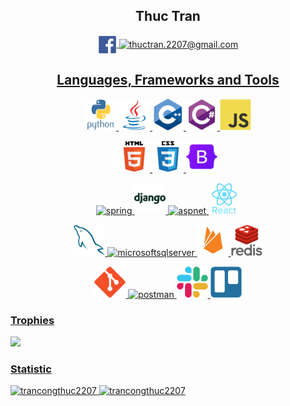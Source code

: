 <div align="center">
    <h2>Thuc Tran</h2>
    <p align="center">
    <a href="https://www.facebook.com/tC.thuCc/" target="blank"><img align="center" src="https://raw.githubusercontent.com/devicons/devicon/master/icons/facebook/facebook-original.svg" alt="Thuc Tran Cong" height="30" width="30" />
    <a href="mailto:thuctran.2207@gmail.com" target="blank"><img align="center" src="https://www.vectorlogo.zone/logos/gmail/gmail-icon.svg" alt="thuctran.2207@gmail.com" height="30" width="30" />
    </p>
</div>
    
<h2 align="center">Languages, Frameworks and Tools</h2>

<p align="center">
        <a href="https://www.python.org/" target="_blank"> <img src="https://raw.githubusercontent.com/devicons/devicon/master/icons/python/python-original-wordmark.svg" alt="typescript" width="50" height="50"/>
        <a href="https://www.java.com/" target="_blank" rel="noreferrer"> <img src="https://raw.githubusercontent.com/devicons/devicon/1119b9f84c0290e0f0b38982099a2bd027a48bf1/icons/java/java-original.svg" alt="java" width="50" height="50"/>
        <a href="https://learn.microsoft.com/en-us/cpp/" target="_blank" rel="noreferrer"> <img src="https://raw.githubusercontent.com/devicons/devicon/master/icons/cplusplus/cplusplus-original.svg" alt="cplusplus" width="50" height="50"/>
        <a href="https://learn.microsoft.com/en-us/dotnet/csharp/" target="_blank" rel="noreferrer"> <img src="https://raw.githubusercontent.com/devicons/devicon/1119b9f84c0290e0f0b38982099a2bd027a48bf1/icons/csharp/csharp-original.svg" alt="csharp" width="50" height="50"/>
        <a href="https://developer.mozilla.org/en-US/docs/Web/JavaScript" target="_blank"> <img src="https://raw.githubusercontent.com/devicons/devicon/master/icons/javascript/javascript-original.svg" alt="javascript" width="50" height="50"/>
<p align="center">
    <a href="https://www.w3.org/html/" target="_blank"> <img src="https://raw.githubusercontent.com/devicons/devicon/master/icons/html5/html5-original-wordmark.svg" alt="html5" width="50" height="50"/>
    <a href="https://www.w3schools.com/css/" target="_blank"> <img src="https://raw.githubusercontent.com/devicons/devicon/master/icons/css3/css3-original-wordmark.svg" alt="css3" width="50" height="50"/>
    <a href="https://getbootstrap.com/" target="_blank"> <img src="https://raw.githubusercontent.com/devicons/devicon/master/icons/bootstrap/bootstrap-original.svg" alt="bootstrap" width="50" height="50"/>
    </p>
    
<p align="center">
    <a href="https://spring.io/" target="_blank"> <img src="https://www.nicepng.com/png/full/31-314820_logo-spring-spring-framework-logo-svg.png" alt="spring" height="50" />
    <a href="https://www.djangoproject.com/" target="_blank"> <img src="https://raw.githubusercontent.com/devicons/devicon/master/icons/django/django-plain-wordmark.svg" alt="aspnet" height="50"/>
    <a href="https://dotnet.microsoft.com/en-us/apps/aspnet" target="_blank"> <img src="https://www.brainspire.com/hubfs/asp.net-logo.png" alt="aspnet" height="50"/>
    <a href="https://react.dev/" target="_blank"> <img src="https://raw.githubusercontent.com/devicons/devicon/master/icons/react/react-original-wordmark.svg" alt="react" width="50" height="50"/>
</p>
    
<p align="center">
    <a href="https://www.mysql.com/" target="_blank"> <img src="https://raw.githubusercontent.com/devicons/devicon/master/icons/mysql/mysql-plain.svg" alt="mysql" width="50" height="50"/>
    <a href="https://www.microsoft.com/en-us/sql-server" target="_blank"> <img src="https://hub.meltano.com/assets/logos/extractors/mssql.png" alt="microsoftsqlserver" width="50" height="50"/>
    <a href="https://firebase.google.com/" target="_blank"> <img src="https://raw.githubusercontent.com/devicons/devicon/master/icons/firebase/firebase-plain.svg" alt="firebase" width="50" height="50"/>
    <a href="https://redis.io/" target="_blank"> <img src="https://raw.githubusercontent.com/devicons/devicon/master/icons/redis/redis-original-wordmark.svg" alt="redis" width="50" height="50"/>
    </p>
    
<p align="center"> 
    <a href="https://git-scm.com/" target="_blank"> <img src="https://raw.githubusercontent.com/devicons/devicon/master/icons/git/git-original.svg" alt="git" width="50" height="50"/>
    <a href="https://postman.com/" target="_blank"> <img src="https://www.vectorlogo.zone/logos/getpostman/getpostman-icon.svg" alt="postman" width="50" height="50"/>
    <a href="https://slack.com/" target="_blank"> <img src="https://raw.githubusercontent.com/devicons/devicon/master/icons/slack/slack-original.svg" alt="slack" width="50" height="50"/>
    <a href="https://trello.com/" target="_blank"> <img src="https://raw.githubusercontent.com/devicons/devicon/master/icons/trello/trello-plain.svg" alt="trello" width="50" height="50"/>
    </p>

### Trophies
    
<img width="900" src="https://github-profile-trophy.vercel.app/?username=trancongthuc2207&column=7&theme=tokyonight&no-frame=true"/>
    
### Statistic
<div display="inline-block" >
    <img width="48%" src="https://github-readme-stats.vercel.app/api?username=trancongthuc2207&show_icons=true&theme=tokyonight" alt="trancongthuc2207" />
    <img width="50.6%" src="https://github-readme-streak-stats.herokuapp.com/?user=trancongthuc2207&theme=tokyonight" alt="trancongthuc2207" />
</div>
</div>
